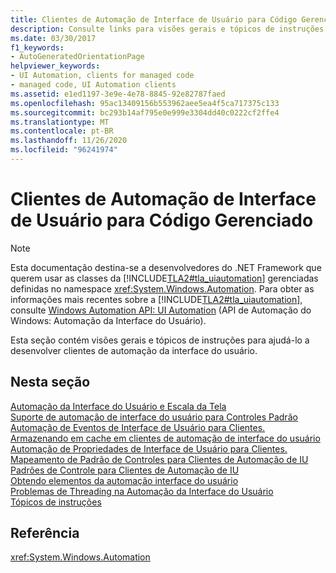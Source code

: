 ```yaml
---
title: Clientes de Automação de Interface de Usuário para Código Gerenciado
description: Consulte links para visões gerais e tópicos de instruções que ajudam você a desenvolver clientes de automação da interface do usuário com código gerenciado.
ms.date: 03/30/2017
f1_keywords:
- AutoGeneratedOrientationPage
helpviewer_keywords:
- UI Automation, clients for managed code
- managed code, UI Automation clients
ms.assetid: e1ed1197-3e9e-4e78-8845-92e82787faed
ms.openlocfilehash: 95ac13409156b553962aee5ea4f5ca717375c133
ms.sourcegitcommit: bc293b14af795e0e999e3304dd40c0222cf2ffe4
ms.translationtype: MT
ms.contentlocale: pt-BR
ms.lasthandoff: 11/26/2020
ms.locfileid: "96241974"
---
```

# <a name="ui-automation-clients-for-managed-code"></a>Clientes de Automação de Interface de Usuário para Código Gerenciado

> [!NOTE]
> Esta documentação destina-se a desenvolvedores do .NET Framework que querem usar as classes da [!INCLUDE[TLA2#tla_uiautomation](../../../includes/tla2sharptla-uiautomation-md.md)] gerenciadas definidas no namespace <xref:System.Windows.Automation>. Para obter as informações mais recentes sobre a [!INCLUDE[TLA2#tla_uiautomation](../../../includes/tla2sharptla-uiautomation-md.md)], consulte [Windows Automation API: UI Automation](/windows/win32/winauto/entry-uiauto-win32) (API de Automação do Windows: Automação da Interface do Usuário).  
  
 Esta seção contém visões gerais e tópicos de instruções para ajudá-lo a desenvolver clientes de automação da interface do usuário.  
  
## <a name="in-this-section"></a>Nesta seção  

 [Automação da Interface do Usuário e Escala da Tela](ui-automation-and-screen-scaling.md)  
 [Suporte de automação de interface do usuário para Controles Padrão](ui-automation-support-for-standard-controls.md)  
 [Automação de Eventos de Interface de Usuário para Clientes.](ui-automation-events-for-clients.md)  
 [Armazenando em cache em clientes de automação de interface do usuário](caching-in-ui-automation-clients.md)  
 [Automação de Propriedades de Interface de Usuário para Clientes.](ui-automation-properties-for-clients.md)  
 [Mapeamento de Padrão de Controles para Clientes de Automação de IU](control-pattern-mapping-for-ui-automation-clients.md)  
 [Padrões de Controle para Clientes de Automação de IU](ui-automation-control-patterns-for-clients.md)  
 [Obtendo elementos da automação interface do usuário](obtaining-ui-automation-elements.md)  
 [Problemas de Threading na Automação da Interface do Usuário](ui-automation-threading-issues.md)  
 [Tópicos de instruções](ui-automation-clients-for-managed-code-how-to-topics.md)  
  
## <a name="reference"></a>Referência  

 <xref:System.Windows.Automation>
